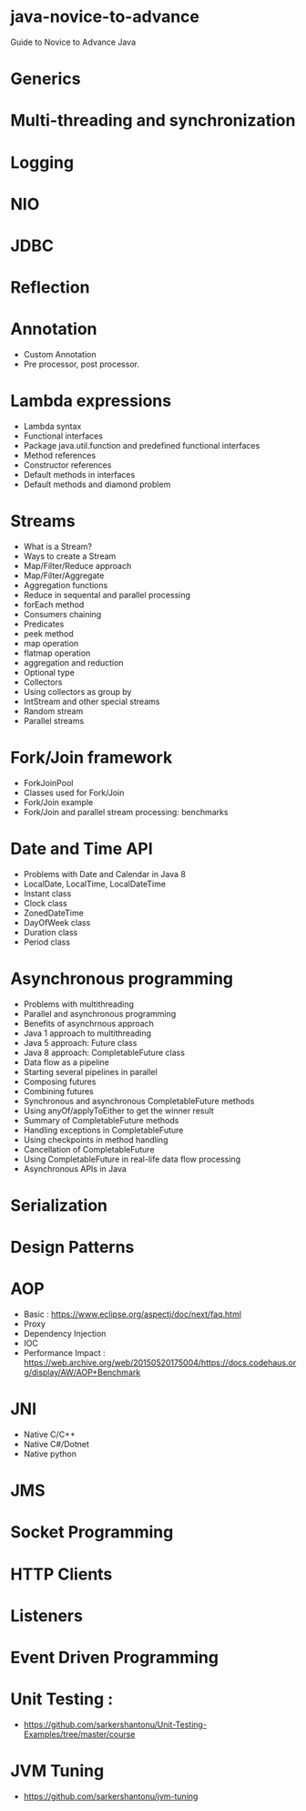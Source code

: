 # java-novice-to-advance

Guide to Novice to Advance Java

# Generics

# Multi-threading and synchronization

# Logging 

# NIO

# JDBC

# Reflection

# Annotation 
- Custom Annotation
- Pre processor, post processor. 

# Lambda expressions
- Lambda syntax
- Functional interfaces
- Package java.util.function and predefined functional interfaces
- Method references
- Constructor references
- Default methods in interfaces
- Default methods and diamond problem

# Streams
- What is a Stream?
- Ways to create a Stream
- Map/Filter/Reduce approach
- Map/Filter/Aggregate
- Aggregation functions
- Reduce in sequental and parallel processing
- forEach method
- Consumers chaining
- Predicates
- peek method
- map operation
- flatmap operation
- aggregation and reduction
- Optional type
- Collectors
- Using collectors as group by
- IntStream and other special streams
- Random stream
- Parallel streams
 
# Fork/Join framework
- ForkJoinPool
- Classes used for Fork/Join
- Fork/Join example
- Fork/Join and parallel stream processing: benchmarks
 
# Date and Time API
- Problems with Date and Calendar in Java 8
- LocalDate, LocalTime, LocalDateTime
- Instant class
- Clock class
- ZonedDateTime
- DayOfWeek class
- Duration class
- Period class

# Asynchronous programming 
- Problems with multithreading
- Parallel and asynchronous programming
- Benefits of asynchrnous approach
- Java 1 approach to multithreading
- Java 5 approach: Future class
- Java 8 approach: CompletableFuture class
- Data flow as a pipeline
- Starting several pipelines in parallel
- Composing futures
- Combining futures
- Synchronous and asynchronous CompletableFuture methods
- Using anyOf/applyToEither to get the winner result
- Summary of CompletableFuture methods
- Handling exceptions in CompletableFuture
- Using checkpoints in method handling
- Cancellation of CompletableFuture
- Using CompletableFuture in real-life data flow processing
- Asynchronous APIs in Java

# Serialization

# Design Patterns 

# AOP
- Basic : https://www.eclipse.org/aspectj/doc/next/faq.html
- Proxy 
- Dependency Injection 
- IOC
- Performance Impact : https://web.archive.org/web/20150520175004/https://docs.codehaus.org/display/AW/AOP+Benchmark

# JNI
- Native C/C++
- Native C#/Dotnet
- Native python

# JMS

# Socket Programming 

# HTTP Clients

# Listeners

# Event Driven Programming

# Unit Testing : 
- https://github.com/sarkershantonu/Unit-Testing-Examples/tree/master/course

# JVM Tuning
- https://github.com/sarkershantonu/jvm-tuning

